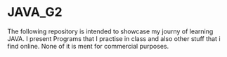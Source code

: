# JAVA_G2

The following repository is intended to showcase my journy of learning JAVA. I present Programs that I practise in class and also other stuff that i find online.
None of it is ment for commercial purposes.
